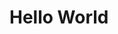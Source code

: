<!--
layout: post
title: Hello World
date: 2024-04-13T08:46:47.311Z
comments: true
published: true
keywords:
description:
categories:
-->
# Hello World